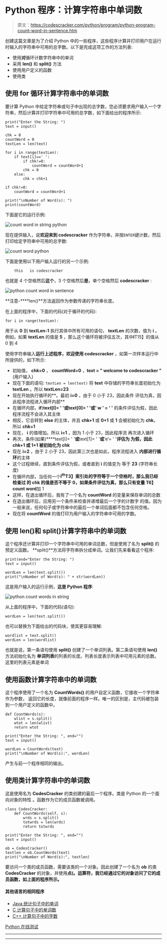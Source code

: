 # Python 程序：计算字符串中单词数

> 原文：<https://codescracker.com/python/program/python-program-count-word-in-sentence.htm>

创建这篇文章是为了介绍 Python 中的一些程序，这些程序计算并打印用户在运行时输入的字符串中可用的总字数。以下是完成这项工作的方法列表:

*   使用**对**循环计数字符串中的单词
*   采用 **len()** 和 **split()** 方法
*   使用用户定义的函数
*   使用类

## 使用 for 循环计算字符串中的单词数

要计算 Python 中给定字符串或句子中出现的总字数，您必须要求用户输入一个字符串，然后计算并打印字符串中可用的总字数，如下面给出的程序所示:

```
print("Enter the String: ")
text = input()

chk = 0
countWord = 0
textLen = len(text)

for i in range(textLen):
    if text[i]==' ':
        if chk!=0:
            countWord = countWord+1
        chk = 0
    else:
        chk = chk+1

if chk!=0:
    countWord = countWord+1

print("\nNumber of Word(s): ")
print(countWord)
```

下面是它的运行示例:

![count word in string python](img/bf2efc8087df8aea559dc59bb23993f9.png)

现在提供输入，说**欢迎来到 codescracker** 作为字符串，并按`ENTER`键计数，然后 打印给定字符串中可用的总字数:

![count word python](img/365753dae8b5d4e5e5bd8bbcdacc6371.png)

下面是使用以下用户输入运行的另一个示例:

```
    this   is codescracker
```

也就是 4 个空格然后**这个**，3 个空格然后**是**，单个空格然后 **codescracker** :

![python count word in sentence](img/852f71e8b9acee296f199163e2a8f05c.png)

**注意-****len()**方法返回作为参数传递的字符串长度。

在上面的程序中，下面的代码(对于循环的代码):

```
for i in range(textLen):
```

用于从 **0** 到 **textLen-1** 执行其体中所有可用的语句， **textLen** 的次数，值为 **i** 。例如，如果 **textLen** 的值是 **5** ，那么这个循环将被评估五次，其中**I**T15】的值从 0 到 4

使用字符串输入**运行上述程序，欢迎使用 codescracker** ，如第一次样本运行中所提供的，如下所示:

*   初始值， **chk=0** ， **countWord=0** ，**text = " welcome to codescracker "**(用户输入)
*   现在下面的语句:
    `textLen = len(text)`
    将 **text** 中存储的字符串长度初始化为 **textLen** 。所以 **textLen=23**
*   现在开始执行循环的**。最初 **i=0** ，由于 0 小于 23，因此条件 评估为真，因此程序流程进入循环内部**
*   在循环内部，**if**)**text[I]= ' '**或**text[0]= ' '**或**' w ' = ' '** 的条件评估为假，因此程序流程不会进入其主体
*   相反，它会转到 **else** 的主体，并且 **chk+1** 或 **0+1** 或 **1** 会被初始化为 **chk**。所以 **chk=1**
*   现在， **i** 的值增加。所以 **i=1** ，因为 1 小于 23，因此程序流 再次进入循环
*   再次，条件(如果)****text[I]= ' '**或**text[1]= ' '**或**‘e’= ' '**评估为 为假，因此 **chk+1** 或 **1+1** 被初始化为 **chk****
*   现在 **i=2** ，由于 2 小于 23，因此第三次也是如此，程序流程进入 **内部进行循环**的主体
*   这个过程继续，直到条件评估为假，或者直到 **i** 的值变为 等于 **23** (字符串长度)
*   在循环内部，当任何一个**I<sup>th</sup>T3】索引处的字符等于一个空格时，那么我已经检查过 的 **chk** 的值是否不等于 0，如果条件评估为真，那么只有变量 T6】count word**加 1
*   这样，在退出循环后，我有了一个名为 **countWord** 的变量来保存单词的总数
*   在退出循环后，应用另一个条件来检查并递增最后一个字的计数字 的值。因为一般来说，任何句子或字符串中的最后一个单词后面都不包含任何空格。
*   现在将 **countWord** 的值打印为用户输入的字符串中可用的字数。

## 使用 len()和 split()计算字符串中的单词数

这个程序还计算并打印一个字符串中可用的单词总数，但是使用了名为 **split()** 的预定义函数。 **split()**方法将字符串拆分成单词。让我们先来看看这个程序:

```
print(end="Enter the String: ")
text = input()

wordLen = len(text.split())
print("\nNumber of Word(s): " + str(wordLen))
```

这是用户输入的运行示例，**这是 Python 程序**:

![python count words in string](img/1c6b9ba2e401961522095ac3020cb7e7.png)

从上面的程序中，下面的代码(语句):

```
wordLen = len(text.split())
```

也可以替换为下面给出的代码块，使其更容易理解:

```
wordlist = text.split()
wordLen = len(wordlist)
```

也就是说，第一条语句使用 **split()** 创建了一个单词列表。第二条语句使用 **len()** 方法初始化名为 **单词列表**的列表的长度。列表长度表示列表中可用元素的总数。这里的列表元素是单词

## 使用函数计算字符串中的单词数

这个程序使用了一个名为 **CountWords()** 的用户自定义函数，它接收一个字符串作为参数， 返回它的长度，就像前面的程序一样。唯一的区别是，主代码被包装到一个用户定义的函数中。

```
def CountWords(s):
    wlist = s.split()
    wtot = len(wlist)
    return wtot

print("Enter the String: ", end="")
text = input()

wordLen = CountWords(text)
print("\nNumber of Word(s):", wordLen)
```

产生与前一个程序相同的输出。

## 使用类计算字符串中的单词数

这是使用名为 **CodesCracker** 的类创建的最后一个程序。类是 Python 的一个面向对象的特性 。函数作为它的成员函数被调用。

```
class CodesCracker:
    def CountWords(self, s):
        wrds = s.split()
        totwrds = len(wrds)
        return totwrds

print("Enter the String: ", end="")
text = input()

ob = CodesCracker()
textlen = ob.CountWords(text)
print("\nNumber of Word(s):", textlen)
```

要访问一个类的成员函数，需要该类的一个对象。因此创建了一个名为 **ob** 的类 **CodesCracker** 的对象，并使用**点(。运算符，我已经通过它的对象访问了它的成员函数，如上面的程序所示。**

#### 其他语言的相同程序

*   [Java 统计句子中的单词](/java/program/java-program-count-words-in-sentence.htm)
*   [C 计算句子中的单词数](/c/program/c-program-count-words-in-sentence.htm)
*   [C++ 计算句子中的字数](/cpp/program/cpp-program-count-words-in-sentence.htm)

[Python 在线测试](/exam/showtest.php?subid=10)

* * *

* * *